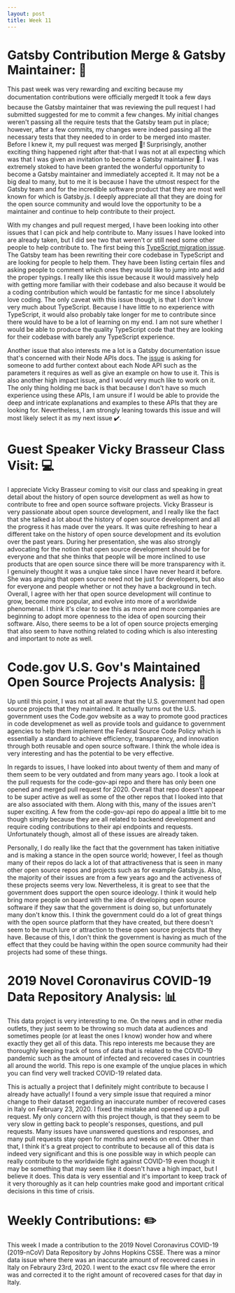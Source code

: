 ```yaml
---
layout: post
title: Week 11
---
```


# Gatsby Contribution Merge & Gatsby Maintainer: :pushpin:

This past week was very rewarding and exciting because my documentation contributions were officially merged:exclamation: It took a few days because the Gatsby maintainer that was reviewing the pull request I had submitted suggested for me to commit a few changes. My initial changes weren't passing all the require tests that the Gatsby team put in place; however, after a few commits, my changes were indeed passing all the necessary tests that they needed to in order to be merged into master. Before I knew it, my pull request was merged :trumpet:! Surprisingly, another exciting thing happened right after that-that I was not at all expecting which was that I was given an invitation to become a Gatsby maintainer :tada:. I was extremely stoked to have been granted the wonderful opportunity to become a Gatsby maintainer and immediately accepted it. It may not be a big deal to many, but to me it is because I have the utmost respect for the Gatsby team and for the incredible software product that they are most well known for which is Gatsby.js. I deeply appreciate all that they are doing for the open source community and would love the opportunity to be a maintainer and continue to help contribute to their project.

With my changes and pull request merged, I have been looking into other issues that I can pick and help contribute to. Many issues I have looked into are already taken, but I did see two that weren't or still need some other people to help contribute to. The first being this [TypeScript migration issue](https://github.com/gatsbyjs/gatsby/issues/21995). The Gatsby team has been rewriting their core codebase in TypeScript and are looking for people to help them. They have been listing certain files and asking people to comment which ones they would like to jump into and add the proper typings. I really like this issue because it would massively help with getting more familiar with their codebase and also because it would be a coding contribution which would be fantastic for me since I absolutely love coding. The only caveat with this issue though, is that I don't know very much about TypeScript. Because I have little to no experience with TypeScript, it would also probably take longer for me to contribute since there would have to be a lot of learning on my end. I am not sure whether I would be able to produce the quality TypeScript code that they are looking for their codebase with barely any TypeScript experience.

Another issue that also interests me a lot is a Gatsby documentation issue that's concerned with their Node APIs docs. The [issue](https://github.com/gatsbyjs/gatsby/issues/12665) is asking for someone to add further context about each Node API such as the parameters it requires as well as give an example on how to use it. This is also another high impact issue, and I would very much like to work on it. The only thing holding me back is that because I don't have so much experience using these APIs, I am unsure if I would be able to provide the deep and intricate explanations and examples to these APIs that they are looking for. Nevertheless, I am strongly leaning towards this issue and will most likely select it as my next issue :heavy_check_mark:.

# Guest Speaker Vicky Brasseur Class Visit: :computer:
I appreciate Vicky Brasseur coming to visit our class and speaking in great detail about the history of open source development as well as how to contribute to free and open source software projects. Vicky Brasseur is very passionate about open source development, and I really like the fact that she talked a lot about the history of open source development and all the progress it has made over the years. It was quite refreshing to hear a different take on the history of open source development and its evolution over the past years. During her presentation, she was also strongly advocating for the notion that open source development should be for everyone and that she thinks that people will be more inclined to use products that are open source since there will be more transparency with it. I genuinely thought it was a unqiue take since I have never heard it before. She was arguing that open source need not be just for developers, but also for everyone and people whether or not they have a background in tech. Overall, I agree with her that open source development will continue to grow, become more popular, and evolve into more of a worldwide phenomenal. I think it's clear to see this as more and more companies are beginning to adopt more openness to the idea of open sourcing their software. Also, there seems to be a lot of open source projects emerging that also seem to have nothing related to coding which is also interesting and important to note as well.

# Code.gov U.S. Gov's Maintained Open Source Projects Analysis: :office:
Up until this point, I was not at all aware that the U.S. government had open source projects that they maintained. It actually turns out the U.S. government uses the Code.gov website as a way to promote good practices in code developmenet as well as provide tools and guidance to government agencies to help them implement the Federal Source Code Policy which is essentially a standard to achieve efficiency, transparency, and innovation through both reusable and open source software. I think the whole idea is very interesting and has the potential to be very effective.

In regards to issues, I have looked into about twenty of them and many of them seem to be very outdated and from many years ago. I took a look at the pull requests for the code-gov-api repo and there has only been one opened and merged pull request for 2020. Overall that repo doesn't appear to be super active as well as some of the other repos that I looked into that are also associated with them. Along with this, many of the issues aren't super exciting. A few from the code-gov-api repo do appeal a little bit to me though simply because they are all related to backend development and require coding contributions to their api endpoints and requests. Unfortunately though, almost all of these issues are already taken.

Personally, I do really like the fact that the government has taken initiative and is making a stance in the open source world; however, I feel as though many of their repos do lack a lot of that attractiveness that is seen in many other open source repos and projects such as for example Gatsby.js. Also, the majority of their issues are from a few years ago and the activeness of these projects seems very low. Nevertheless, it is great to see that the government does support the open source ideology. I think it would help bring more people on board with the idea of developing open source software if they saw that the government is doing so, but unfortunately many don't know this. I think the government could do a lot of great things with the open source platform that they have created, but there doesn't seem to be much lure or attraction to these open source projects that they have. Because of this, I don't think the government is having as much of the effect that they could be having within the open source community had their projects had some of these things.

# 2019 Novel Coronavirus COVID-19 Data Repository Analysis: :bar_chart:
This data project is very interesting to me. On the news and in other media outlets, they just seem to be throwing so much data at audiences and sometimes people (or at least the ones I know) wonder how and where exactly they get all of this data. This repo interests me because they are thoroughly keeping track of tons of data that is related to the COVID-19 pandemic such as the amount of infected and recovered cases in countries all around the world. This repo is one example of the unqiue places in which you can find very well tracked COVID-19 related data. 

This is actually a project that I definitely might contribute to because I already have actually! I found a very simple issue that required a minor change to their dataset regarding an inaccurate number of recovered cases in Italy on February 23, 2020. I fixed the mistake and opened up a pull request. My only concern with this project though, is that they seem to be very slow in getting back to people's responses, questions, and pull requests. Many issues have unanswered questions and responses, and many pull requests stay open for months and weeks on end. Other than that, I think it's a great project to contribute to because all of this data is indeed very significant and this is one possible way in which people can really contribute to the worldwide fight against COVID-19 even though it may be something that may seem like it doesn't have a high impact, but I believe it does. This data is very essential and it's important to keep track of it very thoroughly as it can help countries make good and important critical decisions in this time of crisis. 

# Weekly Contributions: :pencil2:
This week I made a contribution to the 2019 Novel Coronavirus COVID-19 (2019-nCoV) Data Repository by Johns Hopkins CSSE. There was a minor data issue where there was an inaccurate amount of recovered cases in Italy on Febraury 23rd, 2020. I went to the exact csv file where the error was and corrected it to the right amount of recovered cases for that day in Italy.